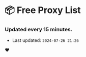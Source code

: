 # :package: Free Proxy List
### Updated every 15 minutes.

- Last updated: `2024-07-26 21:26`

:heart:
